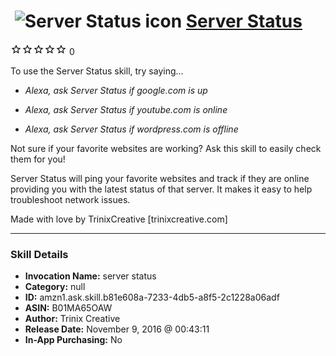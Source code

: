 # &nbsp;<img src="skill_icon" alt="Server Status icon" width="36"> [Server Status](http://alexa.amazon.com/#skills/amzn1.ask.skill.b81e608a-7233-4db5-a8f5-2c1228a06adf)
![0 stars](../../images/ic_star_border_black_18dp_1x.png)![0 stars](../../images/ic_star_border_black_18dp_1x.png)![0 stars](../../images/ic_star_border_black_18dp_1x.png)![0 stars](../../images/ic_star_border_black_18dp_1x.png)![0 stars](../../images/ic_star_border_black_18dp_1x.png) 0

To use the Server Status skill, try saying...

* *Alexa, ask Server Status if google.com is up*

* *Alexa, ask Server Status if youtube.com is online*

* *Alexa, ask Server Status if wordpress.com is offline*

Not sure if your favorite websites are working? Ask this skill to easily check them for you!

Server Status will ping your favorite websites and track if they are online providing you with the latest status of that server. It makes it easy to help troubleshoot network issues.

Made with love by TrinixCreative [trinixcreative.com]

***

### Skill Details

* **Invocation Name:** server status
* **Category:** null
* **ID:** amzn1.ask.skill.b81e608a-7233-4db5-a8f5-2c1228a06adf
* **ASIN:** B01MA65OAW
* **Author:** Trinix Creative
* **Release Date:** November 9, 2016 @ 00:43:11
* **In-App Purchasing:** No
